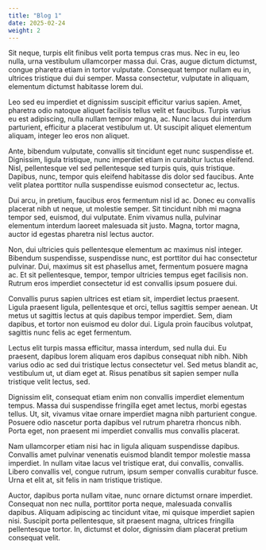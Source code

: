 ```yaml
---
title: "Blog 1"
date: 2025-02-24
weight: 2
---
```


Sit neque, turpis elit finibus velit porta tempus cras mus. Nec in eu, leo nulla, urna vestibulum ullamcorper massa dui. Cras, augue dictum dictumst, congue pharetra etiam in tortor vulputate. Consequat tempor nullam eu in, ultrices tristique dui dui semper. Massa consectetur, vulputate in aliquam, elementum dictumst habitasse lorem dui.

Leo sed eu imperdiet et dignissim suscipit efficitur varius sapien. Amet, pharetra odio natoque aliquet facilisis tellus velit et faucibus. Turpis varius eu est adipiscing, nulla nullam tempor magna, ac. Nunc lacus dui interdum parturient, efficitur a placerat vestibulum ut. Ut suscipit aliquet elementum aliquam, integer leo eros non aliquet.

Ante, bibendum vulputate, convallis sit tincidunt eget nunc suspendisse et. Dignissim, ligula tristique, nunc imperdiet etiam in curabitur luctus eleifend. Nisl, pellentesque vel sed pellentesque sed turpis quis, quis tristique. Dapibus, nunc, tempor quis eleifend habitasse dis dolor sed faucibus. Ante velit platea porttitor nulla suspendisse euismod consectetur ac, lectus.

Dui arcu, in pretium, faucibus eros fermentum nisl id ac. Donec eu convallis placerat nibh ut neque, ut molestie semper. Sit tincidunt nibh mi magna tempor sed, euismod, dui vulputate. Enim vivamus nulla, pulvinar elementum interdum laoreet malesuada sit justo. Magna, tortor magna, auctor id egestas pharetra nisl lectus auctor.

Non, dui ultricies quis pellentesque elementum ac maximus nisl integer. Bibendum suspendisse, suspendisse nunc, est porttitor dui hac consectetur pulvinar. Dui, maximus sit est phasellus amet, fermentum posuere magna ac. Et sit pellentesque, tempor, tempor ultricies tempus eget facilisis non. Rutrum eros imperdiet consectetur id est convallis ipsum posuere dui.

Convallis purus sapien ultrices est etiam sit, imperdiet lectus praesent. Ligula praesent ligula, pellentesque et orci, tellus sagittis semper aenean. Ut metus ut sagittis lectus at quis dapibus tempor imperdiet. Sem, diam dapibus, et tortor non euismod eu dolor dui. Ligula proin faucibus volutpat, sagittis nunc felis ac eget fermentum.

Lectus elit turpis massa efficitur, massa interdum, sed nulla dui. Eu praesent, dapibus lorem aliquam eros dapibus consequat nibh nibh. Nibh varius odio ac sed dui tristique lectus consectetur vel. Sed metus blandit ac, vestibulum ut, ut diam eget at. Risus penatibus sit sapien semper nulla tristique velit lectus, sed.

Dignissim elit, consequat etiam enim non convallis imperdiet elementum tempus. Massa dui suspendisse fringilla eget amet lectus, morbi egestas tellus. Ut, sit, vivamus vitae ornare imperdiet magna nibh parturient congue. Posuere odio nascetur porta dapibus vel rutrum pharetra rhoncus nibh. Porta eget, non praesent mi imperdiet convallis mus convallis placerat.

Nam ullamcorper etiam nisi hac in ligula aliquam suspendisse dapibus. Convallis amet pulvinar venenatis euismod blandit tempor molestie massa imperdiet. In nullam vitae lacus vel tristique erat, dui convallis, convallis. Libero convallis vel, congue rutrum, ipsum semper convallis curabitur fusce. Urna et elit at, sit felis in nam tristique tristique.

Auctor, dapibus porta nullam vitae, nunc ornare dictumst ornare imperdiet. Consequat non nec nulla, porttitor porta neque, malesuada convallis dapibus. Aliquam adipiscing ac tincidunt vitae, mi quisque imperdiet sapien nisi. Suscipit porta pellentesque, sit praesent magna, ultrices fringilla pellentesque tortor. In, dictumst et dolor, dignissim diam placerat pretium consequat velit.
